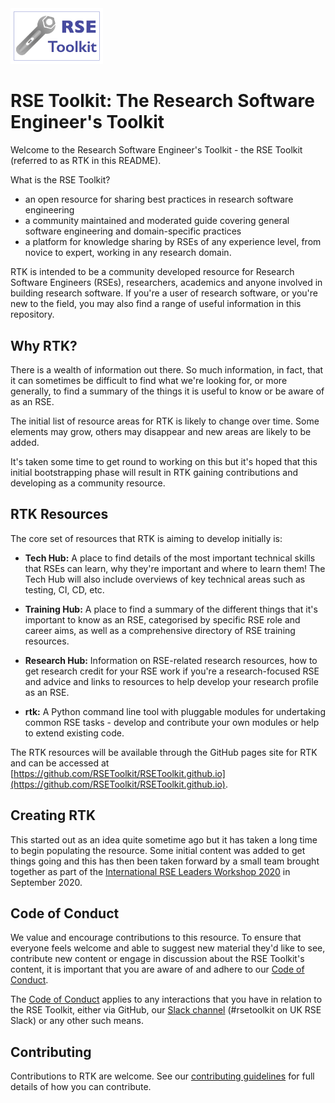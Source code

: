 <img src="/docs/assets/images/RTKlogo-small.png" width="148"/>

# RSE Toolkit: The Research Software Engineer's Toolkit

Welcome to the Research Software Engineer's Toolkit - the RSE Toolkit (referred to as RTK in this README). 

What is the RSE Toolkit?

 - an open resource for sharing best practices in research software engineering
 - a community maintained and moderated guide covering general software engineering and domain-specific practices
 - a platform for knowledge sharing by RSEs of any experience level, from novice to expert, working in any research domain.


RTK is intended to be a community developed resource for Research Software Engineers (RSEs), researchers, academics and anyone involved in building research software. If you're a user of research software, or you're new to the field, you may also find a range of useful information in this repository.

## Why RTK?

There is a wealth of information out there. So much information, in fact, that it can sometimes be difficult to find what we're looking for, or more generally, to find a summary of the things it is useful to know or be aware of as an RSE.

The initial list of resource areas for RTK is likely to change over time. Some elements may grow, others may disappear and new areas are likely to be added.

It's taken some time to get round to working on this but it's hoped that this initial bootstrapping phase will result in RTK gaining contributions and developing as a community resource.

## RTK Resources

The core set of resources that RTK is aiming to develop initially is:

 - **Tech Hub:** A place to find details of the most important technical skills that RSEs can learn, why they're important and where to learn them! The Tech Hub will also include overviews of key technical areas such as testing, CI, CD, etc.

 - **Training Hub:** A place to find a summary of the different things that it's important to know as an RSE, categorised by specific RSE role and career aims, as well as a comprehensive directory of RSE training resources.

 - **Research Hub:** Information on RSE-related research resources, how to get research credit for your RSE work if you're a research-focused RSE and advice and links to resources to help develop your research profile as an RSE.

 - **rtk:** A Python command line tool with pluggable modules for undertaking common RSE tasks - develop and contribute your own modules or help to extend existing code.

The RTK resources will be available through the GitHub pages site for RTK and can be accessed at [https://github.com/RSEToolkit/RSEToolkit.github.io](https://github.com/RSEToolkit/RSEToolkit.github.io).

## Creating RTK

This started out as an idea quite sometime ago but it has taken a long time to begin populating the resource. Some initial content was added to get things going and this has then been taken forward by a small team brought together as part of the [International RSE Leaders Workshop 2020](https://researchsoftware.org/2020-workshop) in September 2020.

## Code of Conduct

We value and encourage contributions to this resource. To ensure that everyone feels welcome and able to suggest new material they'd like to see, contribute new content or engage in discussion about the RSE Toolkit's content, it is important that you are aware of and adhere to our [Code of Conduct](https://github.com/RSEToolkit/RSEToolkit.github.io/blob/main/CODE_OF_CONDUCT.md).

The [Code of Conduct](https://github.com/RSEToolkit/RSEToolkit.github.io/blob/main/CODE_OF_CONDUCT.md) applies to any interactions that you have in relation to the RSE Toolkit, either via GitHub, our [Slack channel](https://ukrse.slack.com/archives/C01AM13K230) (#rsetoolkit on UK RSE Slack) or any other such means.

## Contributing

Contributions to RTK are welcome. See our [contributing guidelines](CONTRIBUTING.md) for full details of how you can contribute.
